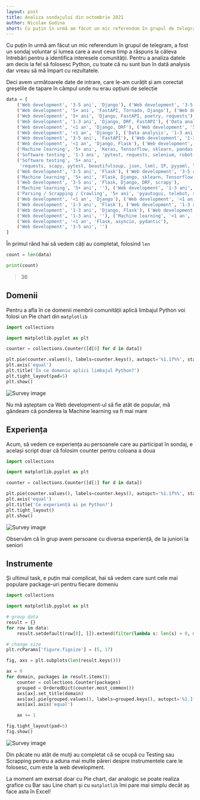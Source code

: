 ```yaml
---
layout: post
title: Analiza sondajului din octombrie 2021
author: Nicolae Godina
short: Cu puțin în urmă am făcut un mic referendum în grupul de telegram, a fost un sondaj voluntar și lumea care a avut ceva timp a răspuns la câteva întrebări pentru a identifica interesele comunității.
---
```


Cu puțin în urmă am făcut un mic referendum în grupul de telegram, a fost un sondaj voluntar și lumea care a avut ceva timp a răspuns la câteva întrebări pentru a identifica interesele comunității.
Pentru a analiza datele am decis la fel să folosesc Python, cu toate că nu sunt bun în dată analysis dar vreau să mă împart cu rezultatele.


Deci avem următoarele date de intrare, care le-am curățit și am corectat greșelile de tapare în câmpul unde nu erau opțiuni de selecție

```python
data = [
    ('Web development', '3-5 ani', 'Django'), ('Web development', '3-5 ani', 'Django, DRF'),
    ('Web development', '5+ ani', 'FastAPI, Tornado, Django'), ('Web development', '<1 an', 'Django'),
    ('Web development', '5+ ani', 'Django, FastAPI, poetry, requests'), ('Machine learning', '3-5 ani', 'Pandas'),
    ('Web development', '1-3 ani', 'Django, DRF, FastAPI'), ('Data analysis', '1-3 ani', 'Aiogram, bs, peewee'),
    ('Web development', '<1 an', 'Django, DRF'), ('Web development', '5+ ani', 'Django'),
    ('Web development', '<1 an', 'Django'), ('Data analysis', '1-3 ani', 'Spark, Pandas'),
    ('Web development', '3-5 ani', 'FastAPI'), ('Web development', '1-3 ani', 'Flask'),
    ('Web development', '<1 an', 'Django, Flask'), ('Web development', '<1 an', 'Django, Kivi'),
    ('Machine learning', '5+ ani', 'Keras, Tensorflow, sklearn, pandas, matplot, numpy'),
    ('Software testing', '1-3 ani', 'pytest, requests, selenium, robot-framework'),
    ('Software testing', '5+ ani',
     'requests, scapy, pytest, beautifulsoup, json, lxml, IP, pyyaml, logging,  threading, re'),
    ('Web development', '3-5 ani', 'Flask'), ('Web development', '3-5 ani', 'Django'),
    ('Machine learning', '5+ ani', 'Flask, Django, sklearn, Tensorflow, keras'),
    ('Web development', '3-5 ani', 'Flask, Django, DRF, scrapy'),
    ('Machine learning', '5+ ani', ''), ('Web development', '1-3 ani', 'Django'),
    ('Parsing / Scrapping / Crawling', '5+ ani', 'pyautogui, telebot, selenium, nmap, opencv'),
    ('Web development', '<1 an', 'Django'), ('Web development', '<1 an', 'Django'),
    ('Web development', '1-3 ani', 'Flask'), ('Web development', '1-3 ani', 'Django, DRF'),
    ('Web development', '1-3 ani', 'Django, Flask'), ('Web development', '3-5 ani', 'Flask'),
    ('Web development', '1-3 ani', ''), ('Machine learning', '<1 an', 'Tensorflow'),
    ('Web development', '<1 an', 'Flask, asyncio, pydantic'),
    ('Web development', '3-5 ani', '')
]
```

În primul rând hai să vedem câți au completat, folosind `len`

```python
count = len(data)

print(count)
```

> 36

## Domenii

Pentru a afla în ce domenii membrii comunității aplică limbajul Python voi folosi un Pie chart din `matplotlib`

```python
import collections

import matplotlib.pyplot as plt

counter = collections.Counter([d[0] for d in data])

plt.pie(counter.values(), labels=counter.keys(), autopct='%1.1f%%', startangle=210)
plt.axis('equal')
plt.title('În ce domeniu aplici limbajul Python?')
plt.tight_layout(pad=5)
plt.show()
```

![Survey image](/public/assets/posts/survey/survey-1.png)

Nu mă așteptam ca Web development-ul să fie atât de popular, mă gândeam că ponderea la Machine learning va fi mai mare

## Experiența

Acum, să vedem ce experiența au persoanele care au participat în sondaj, e același script doar că folosim counter pentru coloana a doua

```python
import collections

import matplotlib.pyplot as plt

counter = collections.Counter([d[1] for d in data])

plt.pie(counter.values(), labels=counter.keys(), autopct='%1.1f%%', startangle=90)
plt.axis('equal')
plt.title('Ce experiență ai pe Python?')
plt.tight_layout()
plt.show()

```

![Survey image](/public/assets/posts/survey/survey-2.png)

Observăm că în grup avem persoane cu diversa experiență, de la juniori la seniori

## Instrumente

Și ultimul task, e puțin mai complicat, hai să vedem care sunt cele mai populare package-uri pentru fiecare domeniu

```python
import collections

import matplotlib.pyplot as plt

# group data
result = {}
for row in data:
    result.setdefault(row[0], []).extend(filter(lambda s: len(s) > 0, map(lambda s: s.strip(), row[2].split(','))))

# change size
plt.rcParams['figure.figsize'] = (5, 17)

fig, axs = plt.subplots(len(result.keys()))

ax = 0
for domain, packages in result.items():
    counter = collections.Counter(packages)
    grouped = OrderedDict(counter.most_common())
    axs[ax].set_title(domain)
    axs[ax].pie(grouped.values(), labels=grouped.keys(), autopct='%1.1f%%', startangle=40)
    axs[ax].axis('equal')

    ax += 1

fig.tight_layout(pad=5)
fig.show()

```

![Survey image](/public/assets/posts/survey/survey-3.png)

Din păcate nu atât de mulți au completat că se ocupă cu Testing sau Scrapping pentru a aduna mai multe păreri despre instrumentele care le folosesc, cum este la web development.

La moment am exersat doar cu Pie chart, dar analogic se poate realiza grafice cu Bar sau Line chart și cu `matplotlib` îmi pare mai simplu decât aș face asta în Excel!


